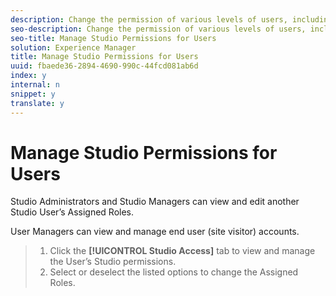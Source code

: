 ```yaml
---
description: Change the permission of various levels of users, including administrators, moderators, and site visitors.
seo-description: Change the permission of various levels of users, including administrators, moderators, and site visitors.
seo-title: Manage Studio Permissions for Users
solution: Experience Manager
title: Manage Studio Permissions for Users
uuid: fbaede36-2894-4690-990c-44fcd081ab6d
index: y
internal: n
snippet: y
translate: y
---
```


# Manage Studio Permissions for Users

Studio Administrators and Studio Managers can view and edit another Studio User’s Assigned Roles.

User Managers can view and manage end user (site visitor) accounts.

>1. Click the **[!UICONTROL  Studio Access]** tab to view and manage the User’s Studio permissions.
>1. Select or deselect the listed options to change the Assigned Roles.
